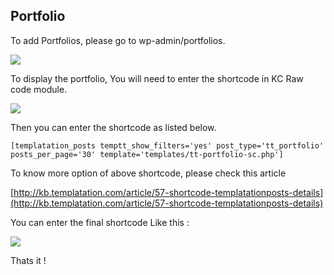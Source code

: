 ## Portfolio

To add Portfolios, please go to wp-admin/portfolios.

![](/assets/webappportfoli.png)

To display the portfolio, You will need to enter the shortcode in KC Raw code module.

![](/assets/cakeryraw.png)

Then you can enter the shortcode as listed below.

```
[templatation_posts temptt_show_filters='yes' post_type='tt_portfolio' posts_per_page='30' template='templates/tt-portfolio-sc.php']

```

To know more option of above shortcode, please check this article 

[http://kb.templatation.com/article/57-shortcode-templatationposts-details](http://kb.templatation.com/article/57-shortcode-templatationposts-details)

You can enter the final shortcode Like this :

![](/assets/cakerysdc.png)



Thats it !

